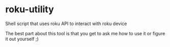 # roku-utility
Shell script that uses roku API to interact with roku device

The best part about this tool is that you get to ask me how to use it or figure it out yourself ;)
